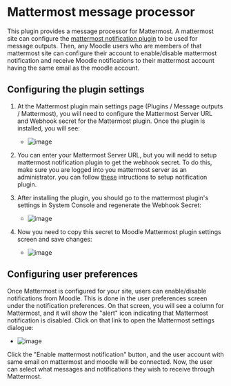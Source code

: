 # Mattermost message processor
This plugin provides a message processor for Mattermost. A mattermost site can configure the [mattermost notification plugin](https://github.com/Brightscout/x-mattermost-plugin-moodle-notification) to be used for message outputs. Then, any Moodle users who are members of that mattermost site can configure their account to enable/disable mattermost notification and receive Moodle notifications to their mattermost account having the same email as the moodle account.

## Configuring the plugin settings

1. At the Mattermost plugin main settings page (Plugins / Message outputs / Mattermost), you will need to configure the Mattermost Server URL and Webhook secret for the Mattermost plugin. Once the plugin is installed, you will see:
    * ![image](https://user-images.githubusercontent.com/33994932/127824547-0d8f1ff8-d7fe-4b6c-b6a1-91693f782619.png)  

1. You can enter your Mattermost Server URL, but you will nedd to setup mattermost notification plugin to get the webhook secret. To do this, make sure you are logged into you mattermost server as an administrator. you can follow [these](https://github.com/Brightscout/x-mattermost-plugin-moodle-notification#installation) intructions to setup notification plugin.

1. After installing the plugin, you should go to the mattermost plugin's settings in System Console and regenerate the Webhook Secret:
    * ![image](https://user-images.githubusercontent.com/33994932/127828620-408e0a01-e266-4909-9dab-6d6c930bda0e.png)

1. Now you need to copy this secret to Moodle Mattermost plugin settings screen and save changes:
    * ![image](https://user-images.githubusercontent.com/33994932/127829320-79ae99fc-339f-42ac-95a7-15710fd7cffb.png)

## Configuring user preferences

Once Mattermost is configured for your site, users can enable/disable notifications from Moodle. This is done in the user preferences screen under the notification preferences. On that screen, you will see a column for Mattermost, and it will show the "alert" icon indicating that Mattermost notification is disabled. Click on that link to open the Mattermost settings dialogue:

   * ![image](https://user-images.githubusercontent.com/33994932/127831621-71101b07-6227-4cc4-9583-df19ed97b845.png)

Click the "Enable mattermost notification" button, and the user account with same email on mattermost and moodle will be connected. Now, the user can select what messages and notifications they wish to receive through Mattermost.

